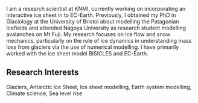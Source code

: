 
I am a research scientist at KNMI, currently working on incorporating an interactive ice sheet in to EC-Earth. Previously, I obtained my PhD in Glaciology at the University of Bristol about modelling the Patagonian Icefields and attended Nagoya University as research student modelling avalanches on Mt Fuji. My research focuses on ice flow and snow mechanics, particularly on the role of ice dynamics in understanding mass loss from glaciers via the use of numerical modelling. I have primarily worked with the ice sheet model BISICLES and EC-Earth. 

## Research Interests

Glaciers, Antarctic Ice Sheet, Ice sheet modelling, Earth system modelling, Climate science, Sea level rise
